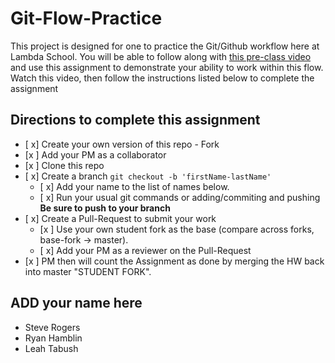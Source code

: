 # Git-Flow-Practice

This project is designed for one to practice the Git/Github workflow here at Lambda School. You will be able to follow along with [this pre-class video](https://youtu.be/4fLr6ah82bE) and use this assignment to demonstrate your ability to work within this flow. Watch this video, then follow the instructions listed below to complete the assignment

## Directions to complete this assignment

- [ x] Create your own version of this repo - Fork
- [x ] Add your PM as a collaborator
- [x ] Clone this repo
- [ x] Create a branch `git checkout -b 'firstName-lastName'`
  - [ x] Add your name to the list of names below.
  - [ x] Run your usual git commands or adding/commiting and pushing **Be sure to push to your branch**
- [ x] Create a Pull-Request to submit your work
  - [x ] Use your own student fork as the base (compare across forks, base-fork -> master).
  - [ x] Add your PM as a reviewer on the Pull-Request
- [x ] PM then will count the Assignment as done by merging the HW back into master "STUDENT FORK".

## ADD your name here

- Steve Rogers
- Ryan Hamblin
- Leah Tabush
